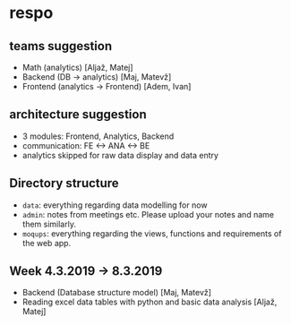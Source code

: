 # respo
## teams suggestion
 - Math (analytics) [Aljaž, Matej]
 - Backend (DB -> analytics) [Maj, Matevž]
 - Frontend (analytics -> Frontend) [Adem, Ivan]

## architecture suggestion
 - 3 modules: Frontend, Analytics, Backend
 - communication: FE <-> ANA <-> BE
 - analytics skipped for raw data display and data entry

## Directory structure
 - `data`: everything regarding data modelling for now
 - `admin`: notes from meetings etc. Please upload your notes and name them similarly.
 - `moqups`: everything regarding the views, functions and requirements of the web app. 

## Week 4.3.2019 -> 8.3.2019
- Backend (Database structure model) [Maj, Matevž]
- Reading excel data tables with python and basic data analysis [Aljaž, Matej]
